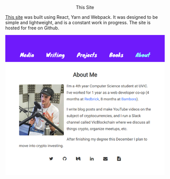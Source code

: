 <center> <p id="title">This Site</p> </center>

[This site](https://github.com/jordanmmck/blog) was built using React, Yarn and Webpack. It was designed to be simple and lightweight, and is a constant work in progress. The site is hosted for free on Github.

<img src="/public/images/this_site.png" alt="this site"/>
